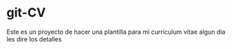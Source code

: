# git-CV
Este es un proyecto  de hacer una plantilla para mi curriculum vitae
algun dia les dire los detalles 
